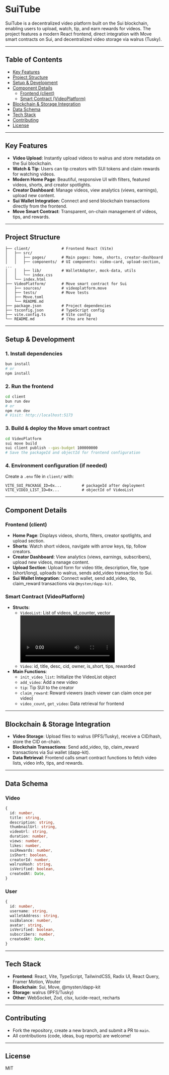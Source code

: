 # SuiTube

SuiTube is a decentralized video platform built on the Sui blockchain, enabling users to upload, watch, tip, and earn rewards for videos. The project features a modern React frontend, direct integration with Move smart contracts on Sui, and decentralized video storage via walrus (Tusky).

---

## Table of Contents

- [Key Features](#key-features)
- [Project Structure](#project-structure)
- [Setup & Development](#setup--development)
- [Component Details](#component-details)
  - [Frontend (client)](#frontend-client)
  - [Smart Contract (VideoPlatform)](#smart-contract-videoplatform)
- [Blockchain & Storage Integration](#blockchain--storage-integration)
- [Data Schema](#data-schema)
- [Tech Stack](#tech-stack)
- [Contributing](#contributing)
- [License](#license)

---

## Key Features

- **Video Upload**: Instantly upload videos to walrus and store metadata on the Sui blockchain.
- **Watch & Tip**: Users can tip creators with SUI tokens and claim rewards for watching videos.
- **Modern Home Page**: Beautiful, responsive UI with filters, featured videos, shorts, and creator spotlights.
- **Creator Dashboard**: Manage videos, view analytics (views, earnings), upload new content.
- **Sui Wallet Integration**: Connect and send blockchain transactions directly from the frontend.
- **Move Smart Contract**: Transparent, on-chain management of videos, tips, and rewards.

---

## Project Structure

```
├── client/              # Frontend React (Vite)
│   ├── src/
│   │   ├── pages/       # Main pages: home, shorts, creator-dashboard
│   │   ├── components/  # UI components: video-card, upload-section, ...
│   │   ├── lib/         # WalletAdapter, mock-data, utils
│   │   └── index.css
│   └── index.html
├── VideoPlatform/       # Move smart contract for Sui
│   ├── sources/         # videoplatform.move
│   ├── tests/           # Move tests
│   ├── Move.toml
│   └── README.md
├── package.json         # Project dependencies
├── tsconfig.json        # TypeScript config
├── vite.config.ts       # Vite config
└── README.md            # (You are here)
```

---

## Setup & Development

### 1. Install dependencies

```bash
bun install
# or
npm install
```

### 2. Run the frontend

```bash
cd client
bun run dev
# or
npm run dev
# Visit: http://localhost:5173
```

### 3. Build & deploy the Move smart contract

```bash
cd VideoPlatform
sui move build
sui client publish --gas-budget 100000000
# Save the packageId and objectId for frontend configuration
```

### 4. Environment configuration (if needed)

Create a `.env` file in `client/` with:
```
VITE_SUI_PACKAGE_ID=0x...         # packageId after deployment
VITE_VIDEO_LIST_ID=0x...          # objectId of VideoList
```

---

## Component Details

### Frontend (client)

- **Home Page**: Displays videos, shorts, filters, creator spotlights, and upload section.
- **Shorts**: Watch short videos, navigate with arrow keys, tip, follow creators.
- **Creator Dashboard**: View analytics (views, earnings, subscribers), upload new videos, manage content.
- **Upload Section**: Upload form for video title, description, file, type (short/long), uploads to walrus, sends add_video transaction to Sui.
- **Sui Wallet Integration**: Connect wallet, send add_video, tip, claim_reward transactions via `@mysten/dapp-kit`.

### Smart Contract (VideoPlatform)

- **Structs**:
  - `VideoList`: List of videos, id_counter, vector<Video>
  - `Video`: id, title, desc, cid, owner, is_short, tips, rewarded
- **Main Functions**:
  - `init_video_list`: Initialize the VideoList object
  - `add_video`: Add a new video
  - `tip`: Tip SUI to the creator
  - `claim_reward`: Reward viewers (each viewer can claim once per video)
  - `video_count`, `get_video`: Data retrieval for frontend

---

## Blockchain & Storage Integration

- **Video Storage**: Upload files to walrus (IPFS/Tusky), receive a CID/hash, store the CID on-chain.
- **Blockchain Transactions**: Send add_video, tip, claim_reward transactions via Sui wallet (dapp-kit).
- **Data Retrieval**: Frontend calls smart contract functions to fetch video lists, video info, tips, and rewards.

---

## Data Schema

### Video

```ts
{
  id: number,
  title: string,
  description: string,
  thumbnailUrl: string,
  videoUrl: string,
  duration: number,
  views: number,
  likes: number,
  suiRewards: number,
  isShort: boolean,
  creatorId: number,
  walrusHash: string,
  isVerified: boolean,
  createdAt: Date,
}
```

### User

```ts
{
  id: number,
  username: string,
  walletAddress: string,
  suiBalance: number,
  avatar: string,
  isVerified: boolean,
  subscribers: number,
  createdAt: Date,
}
```

---

## Tech Stack

- **Frontend**: React, Vite, TypeScript, TailwindCSS, Radix UI, React Query, Framer Motion, Wouter
- **Blockchain**: Sui, Move, @mysten/dapp-kit
- **Storage**: walrus (IPFS/Tusky)
- **Other**: WebSocket, Zod, clsx, lucide-react, recharts

---

## Contributing

- Fork the repository, create a new branch, and submit a PR to `main`.
- All contributions (code, ideas, bug reports) are welcome!

---

## License

MIT 